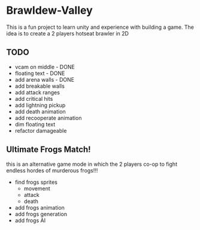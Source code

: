 # Brawldew-Valley

This is a fun project to learn unity and experience with building a game.
The idea is to create a 2 players hotseat brawler in 2D

## TODO


- vcam on middle - DONE
- floating text - DONE
- add arena walls - DONE
- add breakable walls
- add attack ranges
- add critical hits
- add lightning pickup
- add death animation
- add recooperate animation
- dim floating text
- refactor damageable

## Ultimate Frogs Match!
  this is an alternative game mode in which the 2 players co-op to fight endless hordes of murderous frogs!!!
 
- find frogs sprites
  - movement
  - attack
  - death
- add frogs animation
- add frogs generation
- add frogs AI
